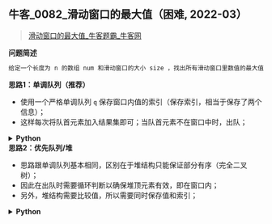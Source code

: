 ## 牛客_0082_滑动窗口的最大值（困难, 2022-03）
<!--info
tags: [单调队列]
source: 牛客
level: 困难
number: '0082'
name: 滑动窗口的最大值
companies: []
-->

> [滑动窗口的最大值_牛客题霸_牛客网](https://www.nowcoder.com/practice/1624bc35a45c42c0bc17d17fa0cba788)

<summary><b>问题简述</b></summary>

```txt
给定一个长度为 n 的数组 num 和滑动窗口的大小 size ，找出所有滑动窗口里数值的最大值。
```

<!-- 
<details><summary><b>详细描述</b></summary>

```txt
```

</details>
-->


<!-- <div align="center"><img src="../../../_assets/xxx.png" height="300" /></div> -->

<summary><b>思路1：单调队列（推荐）</b></summary>

- 使用一个严格单调队列 `q` 保存窗口内值的索引（保存索引，相当于保存了两个信息）；
- 这样每次将队首元素加入结果集即可；当队首元素不在窗口中时，出队；

<details><summary><b>Python</b></summary>

```python
class Solution:
    def maxInWindows(self , arr: List[int], size: int) -> List[int]:
        # 窗口大于数组长度时
        if size > len(arr): return []
        
        from collections import deque
        
        # 初始化单调队列，严格单调
        q = deque()
        for i in range(size):
            # 当入队元素大于队尾时，队尾出队
            while q and arr[q[-1]] <= arr[i]:  # 这里用 <= 是避免相等时判断
                q.pop()
            q.append(i)  # 队列中保存 索引 而不是值，这样相当于保存了两个信息

        ret = [arr[q[0]]]  # 初始化结果序列
        for i in range(size, len(arr)):
            # 如果队首不在窗口内，则弹出（保存索引的好处）
            if q[0] == i - size:
                q.popleft()
            # 保持单调队列
            while q and arr[q[-1]] <= arr[i]:
                q.pop()
            q.append(i)
            ret.append(arr[q[0]])
        
        return ret
```

</details>


<summary><b>思路2：优先队列/堆</b></summary>

- 思路跟单调队列基本相同，区别在于堆结构只能保证部分有序（完全二叉树）；
- 因此在出队时需要循环判断以确保堆顶元素有效，即在窗口内；
- 另外，堆结构需要比较值，所以需要同时保存值和索引；

<details><summary><b>Python</b></summary>

```python
class Solution:
    def maxInWindows(self , arr: List[int], size: int) -> List[int]:
        if size > len(arr): return []
        
        import heapq

        # 初始化大顶堆
        h = []
        for i in range(size):
            heapq.heappush(h, [-arr[i], i])  # 默认小顶堆，取相反数使变成大顶堆
        
        ret = [-h[0][0]]
        for i in range(size, len(arr)):
            while h and h[0][1] <= i - size:  # 保证堆顶元素在窗口内
                heapq.heappop(h)
            heapq.heappush(h, [-arr[i], i])
            ret.append(-h[0][0])

        return ret
```

</details>

